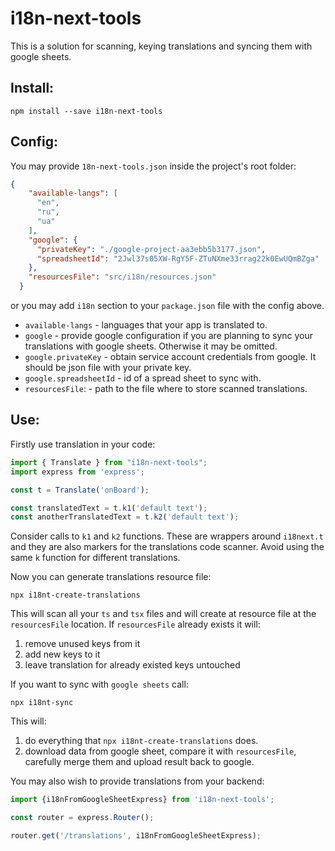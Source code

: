 # i18n-next-tools

This is a solution for scanning, keying translations and syncing them with google sheets. 

## Install:

```shell script
npm install --save i18n-next-tools
```

## Config:

You may provide `18n-next-tools.json` inside the project's root folder:
```json
{
    "available-langs": [
      "en",
      "ru",
      "ua"
    ],
    "google": {
      "privateKey": "./google-project-aa3ebb5b3177.json",
      "spreadsheetId": "2Jwl37s05XW-RgY5F-ZTuNXme33rrag22k0EwUQmBZga"
    },
    "resourcesFile": "src/i18n/resources.json"
  }
```

or you may add `i18n` section to your `package.json` file with the config above.
* `available-langs` - languages that your app is translated to.
* `google` - provide google configuration if you are planning to sync your translations with google sheets. Otherwise it may be omitted.
* `google.privateKey` - obtain service account credentials from google. It should be json file with your private key.
* `google.spreadsheetId` - id of a spread sheet to sync with.
* `resourcesFile`: - path to the file where to store scanned translations.

## Use:

Firstly use translation in your code:

```typescript
import { Translate } from "i18n-next-tools";
import express from 'express';

const t = Translate('onBoard');

const translatedText = t.k1('default text');
const anotherTranslatedText = t.k2('default text');
```

Consider calls to `k1` and `k2` functions. These are wrappers around `i18next.t` and they are also markers for the translations code scanner.
Avoid using the same `k` function for different translations. 

Now you can generate translations resource file:

```shell script
npx i18nt-create-translations
```
This will scan all your `ts` and `tsx` files and will create at resource file at the `resourcesFile` location.
If `resourcesFile` already exists it will:
1. remove unused keys from it
2. add new keys to it
3. leave translation for already existed keys untouched

If you want to sync with `google sheets` call:
```shell script
npx i18nt-sync
```
This will:
1. do everything that `npx i18nt-create-translations` does.
2. download data from google sheet, compare it with `resourcesFile`, carefully merge them and upload result back to google.

You may also wish to provide translations from your backend:

```typescript
import {i18nFromGoogleSheetExpress} from 'i18n-next-tools';

const router = express.Router();

router.get('/translations', i18nFromGoogleSheetExpress);
``` 
